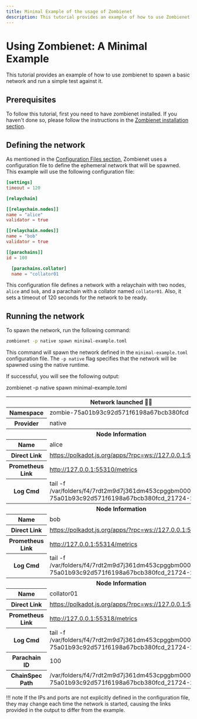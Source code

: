```yaml
---
title: Minimal Example of the usage of Zombienet
description: This tutorial provides an example of how to use Zombienet to spawn a basic network and run a simple test over it.
---
```


# Using Zombienet: A Minimal Example

This tutorial provides an example of how to use zombienet to spawn a basic network and run a simple test against it.

## Prerequisites

To follow this tutorial, first you need to have zombienet installed. If you haven't done so, please follow the instructions in the [Zombienet installation section](../index.md/#installation).

## Defining the network

As mentioned in the [Configuration Files section](../index.md/#configuration-files), Zombienet uses a configuration file to define the ephemeral network that will be spawned. This example will use the following configuration file:

```toml
[settings]
timeout = 120

[relaychain]

[[relaychain.nodes]]
name = "alice"
validator = true

[[relaychain.nodes]]
name = "bob"
validator = true

[[parachains]]
id = 100

  [parachains.collator]
  name = "collator01
```

This configuration file defines a network with a relaychain with two nodes, `alice` and `bob`, and a parachain with a collator named `collator01`. Also, it sets a timeout of 120 seconds for the network to be ready.


## Running the network

To spawn the network, run the following command:

```bash
zombienet -p native spawn minimal-example.toml
```

This command will spawn the network defined in the `minimal-example.toml` configuration file. The `-p native` flag specifies that the network will be spawned using the native runtime.

If successful, you will see the following output:

<div id="termynal" data-termynal>
    <span data-ty="input"><span class="file-path">zombienet -p native spawn minimal-example.toml</span>
    <table>
        <thead>
            <tr>
                <th colspan="3" align="center">
                    Network launched 🚀🚀
                </th>
            </tr>
        </thead>
        <tr>
            <th>Namespace</th>
            <td>zombie-75a01b93c92d571f6198a67bcb380fcd</td>
        </tr>
        <tr>
            <th>Provider</th>
            <td>native</td>
        </tr>
            <tr>
                <th colspan="3" align="center">
                Node Information
                </th>
            </tr>
        <tr>
            <th>Name</th>
            <td>alice</td>
        </tr>
        <tr>
            <th>Direct Link</th>
            <td><a href="https://polkadot.js.org/apps/?rpc=ws://127.0.0.1:55308#explorer">https://polkadot.js.org/apps/?rpc=ws://127.0.0.1:55308#explorer</a></td>
        </tr>
        <tr>
            <th>Prometheus Link</th>
            <td><a href="http://127.0.0.1:55310/metrics">http://127.0.0.1:55310/metrics</a></td>
        </tr>
        <tr>
            <th>Log Cmd</th>
            <td>tail -f /var/folders/f4/7rdt2m9d7j361dm453cpggbm0000gn/T/zombie-75a01b93c92d571f6198a67bcb380fcd_21724-2</td>
        </tr>
            <tr>
                <th colspan="3" align="center">
                Node Information
                </th>
            </tr>
        <tr>
            <th>Name</th>
            <td>bob</td>
        </tr>
        <tr>
            <th>Direct Link</th>
            <td><a href="https://polkadot.js.org/apps/?rpc=ws://127.0.0.1:55312#explorer">https://polkadot.js.org/apps/?rpc=ws://127.0.0.1:55312#explorer</a></td>
        </tr>
        <tr>
            <th>Prometheus Link</th>
            <td><a href="http://127.0.0.1:55314/metrics">http://127.0.0.1:55314/metrics</a></td>
        </tr>
        <tr>
            <th>Log Cmd</th>
            <td>tail -f /var/folders/f4/7rdt2m9d7j361dm453cpggbm0000gn/T/zombie-75a01b93c92d571f6198a67bcb380fcd_21724-2</td>
        </tr>
            <tr>
                <th colspan="3" align="center">
                Node Information
                </th>
            </tr>
        <tr>
            <th>Name</th>
            <td>collator01</td>
        </tr>
        <tr>
            <th>Direct Link</th>
            <td><a href="https://polkadot.js.org/apps/?rpc=ws://127.0.0.1:55316#explorer">https://polkadot.js.org/apps/?rpc=ws://127.0.0.1:55316#explorer</a></td>
        </tr>
        <tr>
            <th>Prometheus Link</th>
            <td><a href="http://127.0.0.1:55318/metrics">http://127.0.0.1:55318/metrics</a></td>
        </tr>
        <tr>
            <th>Log Cmd</th>
            <td>tail -f /var/folders/f4/7rdt2m9d7j361dm453cpggbm0000gn/T/zombie-75a01b93c92d571f6198a67bcb380fcd_21724-2</td>
        </tr>
        <tr>
            <th>Parachain ID</th>
            <td>100</td>
        </tr>
        <tr>
            <th>ChainSpec Path</th>
            <td>/var/folders/f4/7rdt2m9d7j361dm453cpggbm0000gn/T/zombie-75a01b93c92d571f6198a67bcb380fcd_21724-2</td>
        </tr>
    </table>
</div>


!!! note 
    If the IPs and ports are not explicitly defined in the configuration file, they may change each time the network is started, causing the links provided in the output to differ from the example.
